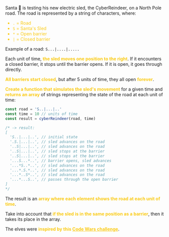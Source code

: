 Santa 🎅 is testing his new electric sled, the CyberReindeer, on a North Pole road. The road is represented by a string of characters, where:

<ul>
  <li style="color: #faca15"><code>.</code> = Road</li>
  <li style="color: #faca15"><code>S</code> = Santa's Sled</li>
  <li style="color: #faca15"><code>*</code> = Open barrier</li>
  <li style="color: #faca15"><code>|</code> = Closed barrier</li>
</ul>

Example of a road: `S...|....|.....`

Each unit of time, <strong style="color: #faca15">the sled moves one position to the right</strong>. If it encounters a closed barrier, it stops until the barrier opens. If it is open, it goes through directly.

<strong style="color: #faca15">All barriers start closed</strong>, but after 5 units of time, they all open <strong style="color: #faca15">forever</strong>.

<strong style="color: #faca15">Create a function that simulates the sled's movement</strong> for a given time and <strong style="color: #faca15">returns an array</strong> of strings representing the state of the road at each unit of time:

```js
const road = 'S..|...|..'
const time = 10 // units of time
const result = cyberReindeer(road, time)

/* -> result:
[
  'S..|...|..', // initial state
  '.S.|...|..', // sled advances on the road
  '..S|...|..', // sled advances on the road
  '..S|...|..', // sled stops at the barrier
  '..S|...|..', // sled stops at the barrier
  '...S...*..', // barrier opens, sled advances
  '...*S..*..', // sled advances on the road
  '...*.S.*..', // sled advances on the road
  '...*..S*..', // sled advances on the road
  '...*...S..', // passes through the open barrier
]
*/
```

The result is an <strong style="color: #faca15">array where each element shows the road at each unit of time</strong>.

Take into account that <strong style="color: #faca15">if the sled is in the same position as a barrier</strong>, then it takes its place in the array.

The elves were <strong style="color: #faca15">inspired by this <a style="color: #faca15" href="https://www.codewars.com/kata/5d0ae91acac0a50232e8a547/javascript">Code Wars challenge</a></strong>.
